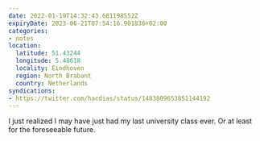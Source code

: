 ```yaml
---
date: 2022-01-19T14:32:43.681198552Z
expiryDate: 2023-06-21T07:54:16.901836+02:00
categories:
- notes
location:
  latitude: 51.43244
  longitude: 5.48618
  locality: Eindhoven
  region: North Brabant
  country: Netherlands
syndications:
- https://twitter.com/hacdias/status/1483809653851144192
---
```


I just realized I may have just had my last university class ever. Or at least for the foreseeable future.

